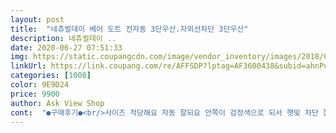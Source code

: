 ```yaml
---
layout: post 
title:  "네츄럴데이 베어 도트 전자동 3단우산.자외선차단 3단우산" 
description: 네츄럴데이 ..
date: 2020-06-27 07:51:33 
img: https://static.coupangcdn.com/image/vendor_inventory/images/2018/05/15/0/2/45caf49a-4cd7-4e2b-ad14-0ba6bb1618b5.jpg 
linkUrl: https://link.coupang.com/re/AFFSDP?lptag=AF3600438&subid=ahnPublicAsk&pageKey=124833203&itemId=369406753&vendorItemId=3700019661&traceid=V0-113-a93439c89ab14b22 
categories: [1008] 
color: 9E9D24 
price: 9900 
author: Ask View Shop 
cont:  "●구매후기●<br/>사이즈 적당해요 자동 잘되요 안쪽이 검정색으로 되서 햇빛 차단 잘될것같아요<br/>양산대길이가 조금 짧지만 자외선은 차단잘해줄거 같아요.<br/> 볼펜 감사해요<br/>좋아요 비올때도 지금날씨가더운때도 괜찮아요 자동으로 접혀서 좋고 안에 비닐도 넣어주셔서 비닐재질도 괜찮더라고요 유요하게 쓰고있습니다.<br/> 아직은 잘쓰고있어요<br/>" 
---
```


